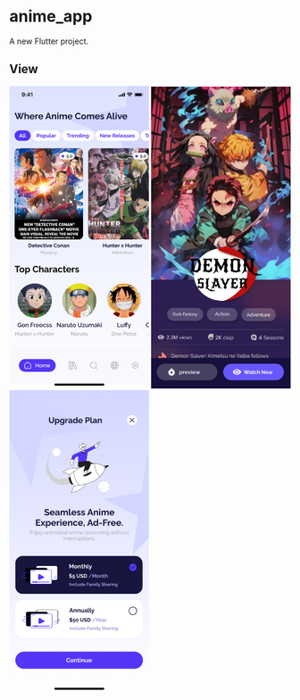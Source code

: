 # anime_app

A new Flutter project.

## View

<p float="left">
  <img src="https://github.com/3sem3bdallah/Flutter-Mentorship/blob/main/Week-2/anime_app/assets/images/Home.png" width="250" />
  
  <img src="https://github.com/3sem3bdallah/Flutter-Mentorship/blob/main/Week-2/anime_app/assets/images/Details%20Screen.png" width="250" />
  
  <img src="https://github.com/3sem3bdallah/Flutter-Mentorship/blob/main/Week-2/anime_app/assets/images/Upgrade%20plan.png" width="250" />
</p>
